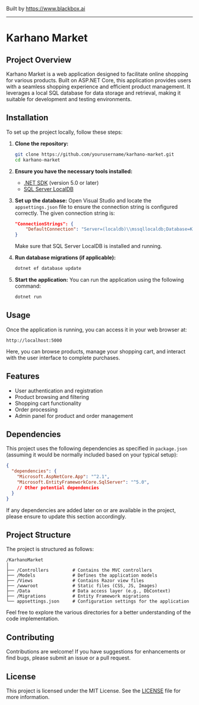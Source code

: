 
Built by https://www.blackbox.ai

---

# Karhano Market

## Project Overview
Karhano Market is a web application designed to facilitate online shopping for various products. Built on ASP.NET Core, this application provides users with a seamless shopping experience and efficient product management. It leverages a local SQL database for data storage and retrieval, making it suitable for development and testing environments.

## Installation

To set up the project locally, follow these steps:

1. **Clone the repository:**
   ```bash
   git clone https://github.com/yourusername/karhano-market.git
   cd karhano-market
   ```

2. **Ensure you have the necessary tools installed:**
   - [.NET SDK](https://dotnet.microsoft.com/download/dotnet) (version 5.0 or later)
   - [SQL Server LocalDB](https://docs.microsoft.com/en-us/sql/database-engine/configure-windows/sql-server-express-localdb)

3. **Set up the database:**
   Open Visual Studio and locate the `appsettings.json` file to ensure the connection string is configured correctly. The given connection string is:
   ```json
   "ConnectionStrings": {
       "DefaultConnection": "Server=(localdb)\\mssqllocaldb;Database=KarhanoMarketDb;Trusted_Connection=True;MultipleActiveResultSets=true"
   }
   ```
   Make sure that SQL Server LocalDB is installed and running.

4. **Run database migrations (if applicable):**
   ```bash
   dotnet ef database update
   ```

5. **Start the application:**
   You can run the application using the following command:
   ```bash
   dotnet run
   ```

## Usage
Once the application is running, you can access it in your web browser at:
```
http://localhost:5000
```
Here, you can browse products, manage your shopping cart, and interact with the user interface to complete purchases.

## Features
- User authentication and registration
- Product browsing and filtering
- Shopping cart functionality
- Order processing
- Admin panel for product and order management

## Dependencies
This project uses the following dependencies as specified in `package.json` (assuming it would be normally included based on your typical setup):
```json
{
  "dependencies": {
    "Microsoft.AspNetCore.App": "^2.1",
    "Microsoft.EntityFrameworkCore.SqlServer": "^5.0",
    // Other potential dependencies
  }
}
``` 
If any dependencies are added later on or are available in the project, please ensure to update this section accordingly.

## Project Structure
The project is structured as follows:
```
/KarhanoMarket
│
├── /Controllers         # Contains the MVC controllers
├── /Models              # Defines the application models
├── /Views               # Contains Razor view files
├── /wwwroot             # Static files (CSS, JS, Images)
├── /Data                # Data access layer (e.g., DbContext)
├── /Migrations          # Entity Framework migrations
└── appsettings.json     # Configuration settings for the application
```

Feel free to explore the various directories for a better understanding of the code implementation.

## Contributing
Contributions are welcome! If you have suggestions for enhancements or find bugs, please submit an issue or a pull request.

## License
This project is licensed under the MIT License. See the [LICENSE](LICENSE) file for more information.